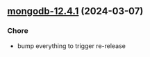 

## [mongodb-12.4.1](https://github.com/truecharts/charts/compare/mongodb-12.4.0...mongodb-12.4.1) (2024-03-07)

### Chore



- bump everything to trigger re-release